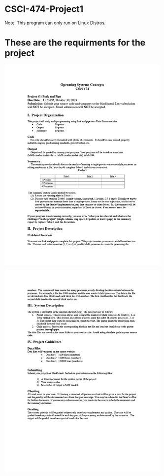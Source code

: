 # CSCI-474-Project1

Note: This program can only run on Linux Distros. 

# These are the requirments for the project

<p align="center">
  <img src="Documents/project_1_2023_Fall_pg1.png" width="688" />
</p>

<p align="center">
  <img src="Documents/project_1_2023_Fall_pg2.png" width="688" />
</p>
